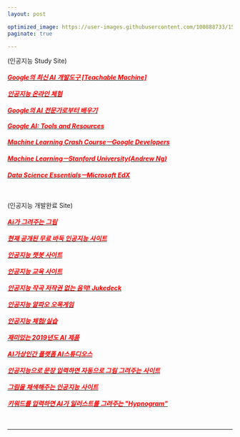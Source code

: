 ```yaml
---
layout: post

optimized_image: https://user-images.githubusercontent.com/100888733/156873478-acffbd58-d65d-48c3-a931-62a35da5cfe5.jpg
paginate: true

---
```

(인공지능 Study Site) <br> <br>
[<span style="color:red">***Google의 최신 AI 개발도구 [Teachable Machine]***</span>](https://teachablemachine.withgoogle.com/) <br> <br>
[<span style="color:red">***인공지능 온라인 체험***</span>](http://www.minaminjee.com/) <br> <br>
[<span style="color:red">***Google의 AI 전문가로부터 배우기***</span>](https://ai.google/education/) <br> <br>
[<span style="color:red">***Google AI: Tools and Resources***</span>](https://ai.google/tools/) <br> <br>
[<span style="color:red">***Machine Learning Crash CourseㅡGoogle Developers***</span>](https://developers.google.com/machine-learning/crash-course) <br> <br>
[<span style="color:red">***Machine LearningㅡStanford University(Andrew Ng)***</span>](https://www.youtube.com/playlist?list=PLLssT5z_DsK-h9vYZkQkYNWcItqhlRJLN) <br> <br>
[<span style="color:red">***Data Science EssentialsㅡMicrosoft EdX***</span>](https://www.edx.org/course/data-science-essentials) <br>
<br> <br>

(인공지능 개발완료 Site) <br> <br>
[<span style="color:red">***Ai가 그려주는 그림***</span>](https://cunicuni.tistory.com/274) <br> <br>
[<span style="color:red">***현재 공개된 무료 바둑 인공지능 사이트***</span>](http://www.joeunmart.com/bbs/board.php?bo_table=kubuntu_board&wr_id=19) <br> <br>
[<span style="color:red">***인공지능 챗봇 사이트***</span>](https://www.addie.co.kr/) <br> <br>
[<span style="color:red">***인공지능 교육 사이트***</span>](https://carriedata.tistory.com/entry/%EC%B4%88%EC%A4%91%EB%93%B1-%EC%9D%B8%EA%B3%B5%EC%A7%80%EB%8A%A5-%EA%B5%90%EC%9C%A1-%EA%B4%80%EB%A0%A8-%EC%82%AC%EC%9D%B4%ED%8A%B8-%EB%AA%A8%EC%9D%8C) <br> <br>
[<span style="color:red">***인공지능 작곡 저작권 없는 음악! Jukedeck***</span>](https://m.blog.naver.com/PostView.naver?isHttpsRedirect=true&blogId=huihi68&logNo=220986605991) <br> <br>
[<span style="color:red">***인공지능 알파오 오목게임***</span>](http://omok.ggemdol.com/) <br> <br>
[<span style="color:red">***인공지능 체험/실습***</span>](https://www.hellosoft.fun/aidemo/) <br> <br>
[<span style="color:red">***재미있는 2019년도 AI 제품***</span>](https://doooob.tistory.com/42) <br> <br>
[<span style="color:red">***AI가상인간 플랫폼 AI스튜디오스***</span>](https://aistudios.com/?gclid=Cj0KCQiA95aRBhCsARIsAC2xvfxs4rxSXkb1ovRPiFNSY9Tx5T_-CdkwOyLGq30EGOTSgQNaOOjll8QaAm_FEALw_wcB) <br> <br>
[<span style="color:red">***인공지능으로 문장 입력하면 자동으로 그림 그려주는 사이트***</span>](https://aitown.tistory.com/837) <br> <br>
[<span style="color:red">***그림을 채색해주는 인공지능 사이트***</span>](https://wooncloud.tistory.com/50) <br> <br>
[<span style="color:red">***키워드를 입력하면 AI가 일러스트를 그려주는 "Hypnogram"***</span>](https://kosis.kr/index/index.do) <br> <br>
 <br>
  
 ---
  
